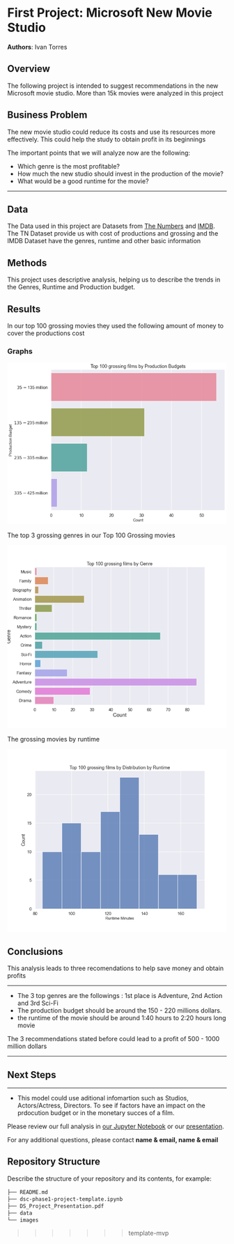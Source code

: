 # First Project: Microsoft New Movie Studio

**Authors**: Ivan Torres

## Overview

The following project is intended to suggest recommendations in the new Microsoft movie studio. More than 15k movies were analyzed in this project

## Business Problem

The new movie studio could reduce its costs and use its resources more effectively. This could help the study to obtain profit in its beginnings

The important points that we will analyze now are the following:
* Which genre is the most profitable?
* How much the new studio should invest in the production of the movie?
* What would be a good runtime for the movie?
***

## Data

The Data used in this project are Datasets from [The Numbers](https://www.the-numbers.com) and [IMDB](https://www.imdb.com). 
The TN Dataset provide us with cost of productions and grossing and the IMDB Dataset have the genres, runtime and other basic information

## Methods

This project uses descriptive analysis, helping us to describe the trends in the Genres, Runtime and Production budget.

## Results

In our top 100 grossing movies they used the following amount of money to cover the productions cost



### Graphs
![grossing_films_by_productions](./images/grossing_films_by_productions.png)

The top 3 grossing genres in our Top 100 Grossing movies

![grossing_films_by_genre](./images/grossing_films_by_genre.png)

The grossing movies by runtime

![grossing_films_by_runtime](./images/grossing_films_by_runtime.png)

## Conclusions
This analysis leads to three recomendations to help save money and obtain profits

***

* The 3 top genres are the followings : 1st place is Adventure, 2nd Action and 3rd Sci-Fi
* The production budget should be around the 150 - 220 millions dollars.
* the runtime of the movie should be around 1:40 hours to 2:20 hours long movie

The 3 recommendations stated before could lead to a profit of 500 - 1000 million dollars
***

## Next Steps

***
* This model could use aditional infomartion such as Studios, Actors/Actress, Directors. To see if factors have an impact on the prdocution budget or in the monetary succes of a film.

Please review our full analysis in [our Jupyter Notebook](./dsc-phase1-project-template.ipynb) or our [presentation](./DS_Project_Presentation.pdf).

For any additional questions, please contact **name & email, name & email**

## Repository Structure

Describe the structure of your repository and its contents, for example:

```
├── README.md                         
├── dsc-phase1-project-template.ipynb  
├── DS_Project_Presentation.pdf        
├── data                                
└── images                             
```
>>>>>>> template-mvp
